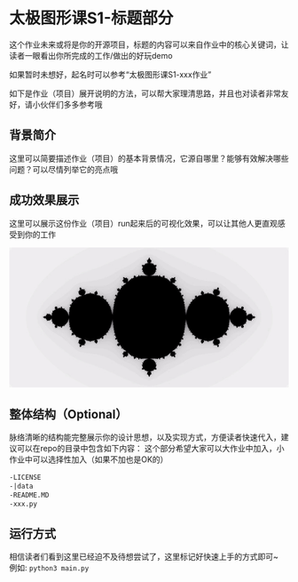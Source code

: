 # 太极图形课S1-标题部分
这个作业未来或将是你的开源项目，标题的内容可以来自作业中的核心关键词，让读者一眼看出你所完成的工作/做出的好玩demo

如果暂时未想好，起名时可以参考“太极图形课S1-xxx作业”

如下是作业（项目）展开说明的方法，可以帮大家理清思路，并且也对读者非常友好，请小伙伴们多多参考哦

## 背景简介
这里可以简要描述作业（项目）的基本背景情况，它源自哪里？能够有效解决哪些问题？可以尽情列举它的亮点哦

## 成功效果展示
这里可以展示这份作业（项目）run起来后的可视化效果，可以让其他人更直观感受到你的工作

![fractal demo](./data/fractal.jpg)
## 整体结构（Optional）
脉络清晰的结构能完整展示你的设计思想，以及实现方式，方便读者快速代入，建议可以在repo的目录中包含如下内容：
这个部分希望大家可以大作业中加入，小作业中可以选择性加入（如果不加也是OK的）
```
-LICENSE
-|data
-README.MD
-xxx.py
```

## 运行方式
相信读者们看到这里已经迫不及待想尝试了，这里标记好快速上手的方式即可~  
例如:  `python3 main.py`
